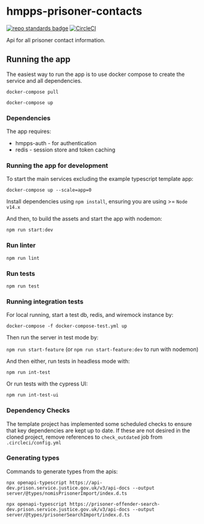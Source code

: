 # hmpps-prisoner-contacts
[![repo standards badge](https://img.shields.io/badge/dynamic/json?color=blue&style=flat&logo=github&label=MoJ%20Compliant&query=%24.result&url=https%3A%2F%2Foperations-engineering-reports.cloud-platform.service.justice.gov.uk%2Fapi%2Fv1%2Fcompliant_public_repositories%2Fhmpps-prisoner-contacts)](https://operations-engineering-reports.cloud-platform.service.justice.gov.uk/public-github-repositories.html#hmpps-prisoner-contacts "Link to report")
[![CircleCI](https://circleci.com/gh/ministryofjustice/hmpps-prisoner-contacts/tree/main.svg?style=svg)](https://circleci.com/gh/ministryofjustice/hmpps-prisoner-contacts)

Api for all prisoner contact information.

## Running the app
The easiest way to run the app is to use docker compose to create the service and all dependencies. 

`docker-compose pull`

`docker-compose up`

### Dependencies
The app requires: 
* hmpps-auth - for authentication
* redis - session store and token caching

### Running the app for development

To start the main services excluding the example typescript template app: 

`docker-compose up --scale=app=0`

Install dependencies using `npm install`, ensuring you are using >= `Node v14.x`

And then, to build the assets and start the app with nodemon:

`npm run start:dev`

### Run linter

`npm run lint`

### Run tests

`npm run test`

### Running integration tests

For local running, start a test db, redis, and wiremock instance by:

`docker-compose -f docker-compose-test.yml up`

Then run the server in test mode by:

`npm run start-feature` (or `npm run start-feature:dev` to run with nodemon)

And then either, run tests in headless mode with:

`npm run int-test`
 
Or run tests with the cypress UI:

`npm run int-test-ui`


### Dependency Checks

The template project has implemented some scheduled checks to ensure that key dependencies are kept up to date.
If these are not desired in the cloned project, remove references to `check_outdated` job from `.circleci/config.yml`

### Generating types

Commands to generate types from the apis:

`npx openapi-typescript https://api-dev.prison.service.justice.gov.uk/v3/api-docs --output server/@types/nomisPrisonerImport/index.d.ts`

`npx openapi-typescript https://prisoner-offender-search-dev.prison.service.justice.gov.uk/v3/api-docs --output server/@types/prisonerSearchImport/index.d.ts`
